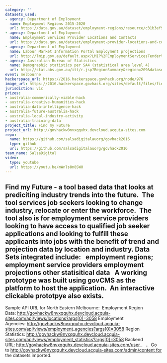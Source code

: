 ```yaml
---
category: ''
datasets_used:
- agency: Department of Employment
  name: Employment Regions 2015-2020
  url: https://data.gov.au/dataset/employment-regions/resource/c31b3ef9-33e0-47bf-b2b3-cd3c14043263
- agency: Department of Employment
  name: Employment Services Provider Locations and Contacts
  url: https://data.gov.au/dataset/employment-provider-locations-and-contacts/resource/d9c69f98-f0af-4db8-b598-513e1da748ce
- agency: Department of Employment
  name: Labour Market Information Portal Employment projections
  url: http://lmip.gov.au/default.aspx?LMIP%2FEmploymentServicesTender%2FVictoriaTasmania
- agency: Australian Bureau of Statistics
  name: Demographic statistics per SA4 (statistical area level 4)
  url: http://stat.abs.gov.au/itt/r.jsp?RegionSummary&region=209&dataset=ABS_REGIONAL_ASGS&geoconcept=REGION&measure=MEASURE&datasetASGS=ABS_REGIONAL_ASGS&datasetLGA=ABS_NRP9_LGA&regionLGA=REGION&regionASGS=REGION
event: melbourne
hackerspace_url: https://2016.hackerspace.govhack.org/node/976
image_url: https://2016.hackerspace.govhack.org/sites/default/files/field/image/FMF-Logo.png
jurisdiction: vic
prizes:
- australia-commerically-viable-hack
- australia-creative-humanities-hack
- australia-data-intelligence-hack
- australia-future-australia-hack
- australia-local-industry-activity
- australia-training-data
project_title: Find my Future
project_url: http://govhackw8nvxqquhx.devcloud.acquia-sites.com
repo:
  name: https://github.com/salsadigitalauorg/govhack2016
  type: github
  url: https://github.com/salsadigitalauorg/govhack2016
team_name: SalsaDigital
video:
  type: youtube
  url: https://youtu.be/mWnls8n8SW0
---
```


Find my Future - a tool based data that looks at prediciting industry trends into the future.  The tool services job seekers looking to change industry, relocate or enter the workforce.  The tool also is for employment service providers looking to have access to qualified job seeker applications and looking to fulfill these applicants into jobs with the benefit of trend and projection data by location and industry.
Data Sets integrated include:
 
employment regions;
employment service providers
employment projections
other statisitical data
 
A working prototype was built using govCMS as the platform to host the application.  An interactive clickable prototpye also exists.
---
Sample API URL for North Eastern Melbourne: 
Employment Region Data: http://govhackw8nvxqquhx.devcloud.acquia-sites.com/api/views/locations?args[0]=3058
Employment Agencies: http://govhackw8nvxqquhx.devcloud.acquia-sites.com/api/views/employment_agencies?args[0]=3058
Region Statistics: http://govhackw8nvxqquhx.devcloud.acquia-sites.com/api/views/employment_statistics?args[0]=3058
Backend URL: http://govhackw8nvxqquhx.devcloud.acquia-sites.com/user     ..  Go to http://govhackw8nvxqquhx.devcloud.acquia-sites.com/admin/content for the datasets imported.